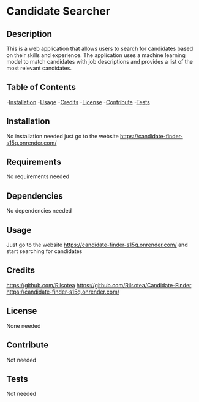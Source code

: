 # Candidate Searcher

## Description
This is a web application that allows users to search for candidates based on their skills and experience. The application uses a machine learning model to match candidates with job descriptions and provides a list of the most relevant candidates.

## Table of Contents

-[Installation](#installation)
-[Usage](#usage)
-[Credits](#credits)
-[License](#license)
-[Contribute](#contribute)
-[Tests](#tests)

## Installation
No installation needed just go to the website https://candidate-finder-s15q.onrender.com/
## Requirements
No requirements needed
## Dependencies
No dependencies needed

## Usage 
Just go to the website https://candidate-finder-s15q.onrender.com/ and start searching for candidates
## Credits

https://github.com/Rilsotea
https://github.com/Rilsotea/Candidate-Finder
https://candidate-finder-s15q.onrender.com/

## License

None needed

## Contribute

Not needed

## Tests

Not needed
